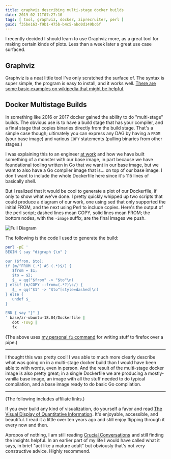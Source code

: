 ```yaml
---
title: graphviz describing multi-stage docker builds
date: 2019-02-11T07:27:10
tags: [ tool, graphviz, docker, ziprecruiter, perl ]
guid: f35be163-f9b1-475b-b4c5-abc0d149bc6f
---
```

I recently decided I should learn to use Graphviz more, as a great tool for
making certain kinds of plots.  Less than a week later a great use case
surfaced.

<!--more-->

## Graphviz

Graphviz is a neat little tool I've only scratched the surface of.  The syntax
is super simple, the program is easy to install, and it works well.  [There are
some basic examples on
wikipedia that might be helpful](https://en.wikipedia.org/wiki/DOT_(graph_description_language)#Syntax).

## Docker Multistage Builds

In something like 2016 or 2017 docker gained the ability to do "multi-stage"
builds.  The obvious use is to have a build stage that has your compiler, and a
final stage that copies binaries directly from the build stage.  That's a simple
case though; ultimately you can express any DAG by having a `FROM` (your base
image) and various `COPY` statements (pulling binaries from other stages.)

I was explaining this to an engineer [at
work](https://www.ziprecruiter.com/hiring/technology) and how we have built
something of a monster with our base image, in part because we have foundational
tooling written in Go that we want in our base image, but we want to also have a
Go compiler image that is... on top of our base image.  I don't want to include
the whole Dockerfile here since it's 115 lines of basically shell.

But I realized that it would be cool to generate a plot of our Dockerfile, if
only to show what we've done.  I pretty quickly whipped up two scripts that
could produce a diagram of our work, one using sed that only supported the
initial FROM, and the next using Perl to include copies.  Here's the output of
the perl script; dashed lines mean COPY, solid lines mean FROM; the bottom
nodes, with the `-image` suffix, are the final images we push.

![Full Diagram](/static/img/base-full.svg)

The following is the code I used to generate the build:

``` bash
perl -pE '
BEGIN { say "digraph {\n" }

our ($from, $to);
if (m/^FROM (.*) AS (.*)$/) {
   $from = $1;
   $to = $2;
   $_ = qq("$from" -> "$to"\n)
} elsif (m/COPY --from=(.*?)\s/) {
   $_ = qq("$1" -> "$to"[style=dashed]\n)
} else {
   undef $_
}

END { say "}" } 
' base/zr-ubuntu-18.04/Dockerfile |
   dot -Tsvg |
   fx
```

(The above uses [my personal `fx` command][fx] for writing stuff to firefox over
a pipe.)

[fx]: https://github.com/frioux/dotfiles/blob/aa0efc2d9ff318d4cb5e29d3cc54d62cfdb112a7/bin/fx

---

I thought this was pretty cool!  I was able to much more clearly describe what
was going on in a multi-stage docker build than I would have been able to with
words, even in person.  And the result of the multi-stage docker image is also
pretty great; in a single Dockerfile we are producing a mostly-vanilla base
image, an image with all the stuff needed to do typical compilation, and a base
image ready to do basic Go compilation.

---

(The following includes affiliate links.)

If you ever build any kind of visualization, do yourself a favor and read
<a target="_blank" href="https://www.amazon.com/gp/product/0961392142/ref=as_li_tl?ie=UTF8&camp=1789&creative=9325&creativeASIN=0961392142&linkCode=as2&tag=afoolishmanif-20&linkId=706fb3325d5cd8df33c3e3852006b5df">The Visual Display of Quantitative Information</a><img src="//ir-na.amazon-adsystem.com/e/ir?t=afoolishmanif-20&l=am2&o=1&a=0961392142" width="1" height="1" border="0" alt="" style="border:none !important; margin:0px !important;" />.
It's enjoyable, accessible, and beautiful.  I read it a little over ten years
ago and still enjoy flipping through it every now and then.

Apropos of nothing, I am still reading
<a target="_blank" href="https://www.amazon.com/gp/product/0071771328/ref=as_li_tl?ie=UTF8&camp=1789&creative=9325&creativeASIN=0071771328&linkCode=as2&tag=afoolishmanif-20&linkId=5d865703c4ccd968b719374515836e02">Crucial Conversations</a><img src="//ir-na.amazon-adsystem.com/e/ir?t=afoolishmanif-20&l=am2&o=1&a=0071771328" width="1" height="1" border="0" alt="" style="border:none !important; margin:0px !important;" />
and still finding the insights helpful.  In an earlier part of my life I would
have called what it says, in brief "act like a mature adult" but obviously
that's not very constructive advice.  Highly recommend.

